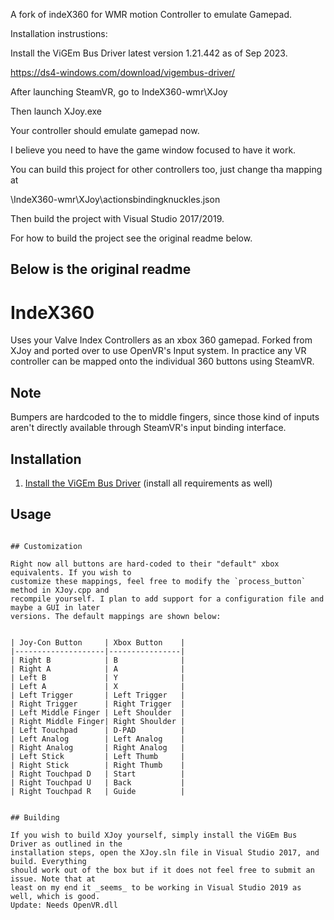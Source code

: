 A fork of indeX360 for WMR motion Controller to emulate Gamepad.

Installation instrustions:

Install the ViGEm Bus Driver latest version 1.21.442 as of Sep 2023.

https://ds4-windows.com/download/vigembus-driver/


After launching SteamVR, go to IndeX360-wmr\XJoy

Then launch XJoy.exe

Your controller should emulate gamepad now.

I believe you need to have the game window focused to have it work.



You can build this project for other controllers too, just change tha mapping at

\IndeX360-wmr\XJoy\actionsbindingknuckles.json

Then build the project with Visual Studio 2017/2019.

For how to build the project see the original readme below.






Below is the original readme
---------------------------------------------------------------------------------------------------


# IndeX360

Uses your Valve Index Controllers as an xbox 360 gamepad. Forked from XJoy and ported over to use OpenVR's Input system.
In practice any VR controller can be mapped onto the individual 360 buttons using SteamVR.



## Note
Bumpers are hardcoded to the to middle fingers, since those kind of inputs aren't directly available through SteamVR's input binding interface.

## Installation

1. [Install the ViGEm Bus Driver](https://github.com/ViGEm/ViGEmBus/releases/tag/setup-v1.16.116) (install all requirements as well)

## Usage

```

## Customization

Right now all buttons are hard-coded to their "default" xbox equivalents. If you wish to
customize these mappings, feel free to modify the `process_button` method in XJoy.cpp and
recompile yourself. I plan to add support for a configuration file and maybe a GUI in later
versions. The default mappings are shown below:


| Joy-Con Button     | Xbox Button    |
|--------------------|----------------|
| Right B            | B              |
| Right A            | A              |
| Left B             | Y              |
| Left A             | X              |
| Left Trigger       | Left Trigger   |
| Right Trigger      | Right Trigger  |
| Left Middle Finger | Left Shoulder  |
| Right Middle Finger| Right Shoulder |
| Left Touchpad      | D-PAD          |
| Left Analog        | Left Analog    |
| Right Analog       | Right Analog   |
| Left Stick         | Left Thumb     |
| Right Stick        | Right Thumb    |
| Right Touchpad D   | Start          |
| Right Touchpad U   | Back           |
| Right Touchpad R   | Guide          |


## Building

If you wish to build XJoy yourself, simply install the ViGEm Bus Driver as outlined in the
installation steps, open the XJoy.sln file in Visual Studio 2017, and build. Everything
should work out of the box but if it does not feel free to submit an issue. Note that at
least on my end it _seems_ to be working in Visual Studio 2019 as well, which is good.
Update: Needs OpenVR.dll
